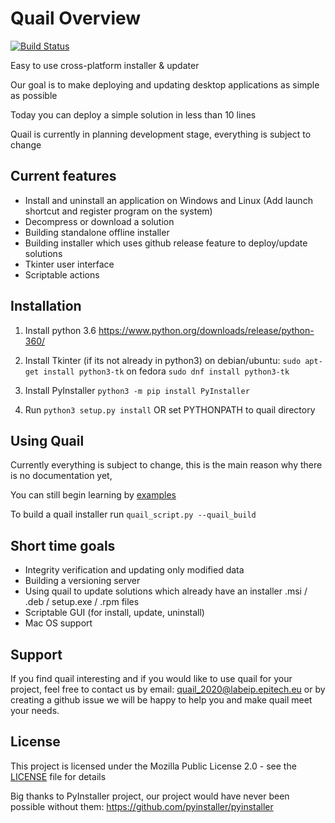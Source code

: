 # Quail Overview
[![Build Status](https://travis-ci.org/QuailTeam/Quail.svg?branch=master)](https://travis-ci.org/QuailTeam/Quail)

Easy to use cross-platform installer & updater

Our goal is to make deploying and updating desktop applications as simple as possible

Today you can deploy a simple solution in less than 10 lines

Quail is currently in planning development stage, everything is subject to change

## Current features
* Install and uninstall an application on Windows and Linux (Add launch shortcut and register program on the system)
* Decompress or download a solution
* Building standalone offline installer
* Building installer which uses github release feature to deploy/update solutions
* Tkinter user interface
* Scriptable actions

## Installation
1. Install python 3.6
https://www.python.org/downloads/release/python-360/
2. Install Tkinter (if its not already in python3) on debian/ubuntu:
```sudo apt-get install python3-tk``` on fedora ```sudo dnf install python3-tk```
3. Install PyInstaller
```python3 -m pip install PyInstaller```

4. Run ```python3 setup.py install``` OR set PYTHONPATH to quail directory

## Using Quail
Currently everything is subject to change, this is the main reason why there is no documentation yet,

You can still begin learning by [examples](examples)

To build a quail installer run ```quail_script.py --quail_build```

## Short time goals
* Integrity verification and updating only modified data
* Building a versioning server
* Using quail to update solutions which already have an installer .msi / .deb / setup.exe / .rpm  files
* Scriptable GUI (for install, update, uninstall)
* Mac OS support

## Support
If you find quail interesting and if you would like to use quail for your project,
feel free to contact us by email: quail_2020@labeip.epitech.eu or by creating a github issue
we will be happy to help you and make quail meet your needs.


## License
This project is licensed under the Mozilla Public License 2.0 - see the [LICENSE](LICENSE) file for details

Big thanks to PyInstaller project, our project would have never been possible without them:
https://github.com/pyinstaller/pyinstaller
